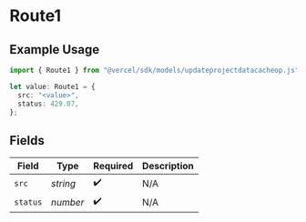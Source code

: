 # Route1

## Example Usage

```typescript
import { Route1 } from "@vercel/sdk/models/updateprojectdatacacheop.js";

let value: Route1 = {
  src: "<value>",
  status: 429.07,
};
```

## Fields

| Field              | Type               | Required           | Description        |
| ------------------ | ------------------ | ------------------ | ------------------ |
| `src`              | *string*           | :heavy_check_mark: | N/A                |
| `status`           | *number*           | :heavy_check_mark: | N/A                |